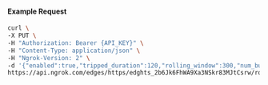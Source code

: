 <!-- Code generated for API Clients. DO NOT EDIT. -->

#### Example Request

```bash
curl \
-X PUT \
-H "Authorization: Bearer {API_KEY}" \
-H "Content-Type: application/json" \
-H "Ngrok-Version: 2" \
-d '{"enabled":true,"tripped_duration":120,"rolling_window":300,"num_buckets":5,"volume_threshold":20,"error_threshold_percentage":0.2}' \
https://api.ngrok.com/edges/https/edghts_2b6Jk6FhWA9Xa3NSkr83MJtCsrw/routes/edghtsrt_2b6Jk1ZX8pEdgm0cUBcPdryf8Ce/circuit_breaker
```
